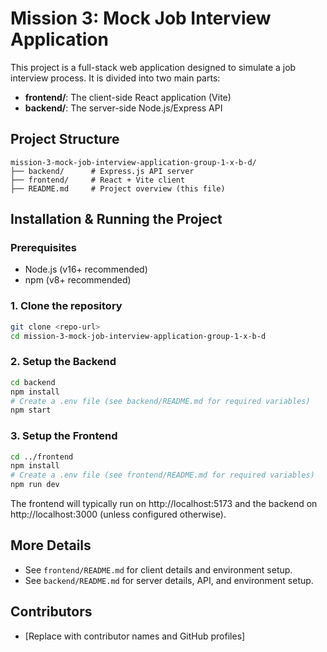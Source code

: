 # Mission 3: Mock Job Interview Application

This project is a full-stack web application designed to simulate a job interview process. It is divided into two main parts:

- **frontend/**: The client-side React application (Vite)
- **backend/**: The server-side Node.js/Express API

## Project Structure

```
mission-3-mock-job-interview-application-group-1-x-b-d/
├── backend/      # Express.js API server
├── frontend/     # React + Vite client
├── README.md     # Project overview (this file)
```

## Installation & Running the Project

### Prerequisites
- Node.js (v16+ recommended)
- npm (v8+ recommended)

### 1. Clone the repository
```bash
git clone <repo-url>
cd mission-3-mock-job-interview-application-group-1-x-b-d
```

### 2. Setup the Backend
```bash
cd backend
npm install
# Create a .env file (see backend/README.md for required variables)
npm start
```

### 3. Setup the Frontend
```bash
cd ../frontend
npm install
# Create a .env file (see frontend/README.md for required variables)
npm run dev
```

The frontend will typically run on http://localhost:5173 and the backend on http://localhost:3000 (unless configured otherwise).

## More Details
- See `frontend/README.md` for client details and environment setup.
- See `backend/README.md` for server details, API, and environment setup.

## Contributors
- [Replace with contributor names and GitHub profiles]